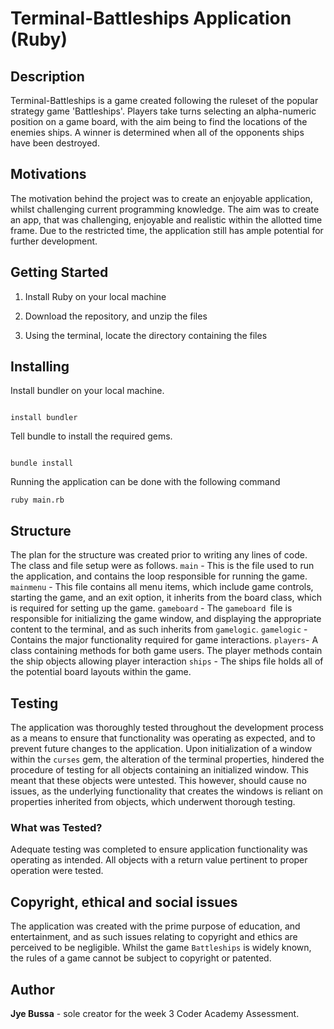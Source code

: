 
# Terminal-Battleships Application (Ruby)

## Description
Terminal-Battleships is a game created following the ruleset of the popular strategy game 'Battleships'. Players take turns selecting an alpha-numeric position on a game board, with the aim being to find the locations of the enemies ships. A winner is determined when all of the opponents ships have been destroyed.

## Motivations
The motivation behind the project was to create an enjoyable application, whilst challenging current programming knowledge. The aim was to create an app, that was challenging, enjoyable and realistic within the allotted time frame. 
Due to the restricted time, the application still has ample potential for further development. 

## Getting Started

  

1. Install Ruby on your local machine

  

2. Download the repository, and unzip the files

  

3. Using the terminal, locate the directory containing the files

  

## Installing
 

Install bundler on your local machine.
 

```

install bundler

```

Tell bundle to install the required gems.

```

bundle install

```
Running the application can be done with the following command 
```
ruby main.rb
```

  ## Structure
  The plan for the structure was created prior to writing any lines of code. The class and file setup were as follows. 
`main` - This is the file used to run the application, and contains the loop responsible for running the game.
`mainmenu` - This file contains all menu items, which include game controls, starting the game, and an exit option, it inherits from the board class, which is required for setting up the game.
`gameboard` - The `gameboard `file is responsible for initializing the game window, and displaying the appropriate content to the terminal, and as such inherits from `gamelogic`. 
`gamelogic` - Contains the major functionality required for game interactions. 
`players`- A class containing methods for both game users. The player methods contain the ship objects allowing player interaction
`ships` - The ships file holds all of the potential board layouts within the game. 



## Testing

The application was thoroughly tested throughout the development process as a means to ensure that functionality was operating as expected, and to prevent future changes to the application. Upon initialization of a window within the `curses` gem, the alteration of the terminal properties, hindered the procedure of testing for all objects containing an initialized window. This meant that these objects were untested. This however, should cause no issues, as the underlying functionality that creates the windows is reliant on properties inherited from objects, which underwent thorough testing.


### What was Tested?

Adequate testing was completed to ensure application functionality was operating as intended. All objects with a return value pertinent to proper operation were tested.
  

## Copyright, ethical and social issues
The application was created with the prime purpose of education, and entertainment, and as such issues relating to copyright and ethics are perceived to be negligible. Whilst the game `Battleships` is widely known, the rules of a game cannot be subject to copyright or patented. 

## Author
**Jye Bussa** - sole creator for the week 3 Coder Academy Assessment.


